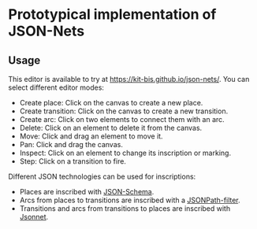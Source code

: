 # Prototypical implementation of JSON-Nets

## Usage

This editor is available to try at https://kit-bis.github.io/json-nets/. You can select different editor modes:
- Create place: Click on the canvas to create a new place.
- Create transition: Click on the canvas to create  a new transition.
- Create arc: Click on two elements to connect them with an arc.
- Delete: Click on an element to delete it from the canvas.
- Move: Click and drag an element to move it.
- Pan: Click and drag the canvas.
- Inspect: Click on an element to change its inscription or marking.
- Step: Click on a transition to fire.

Different JSON technologies can be used for inscriptions:
- Places are inscribed with [JSON-Schema](https://json-schema.org/).
- Arcs from places to transitions are inscribed with a [JSONPath-filter](https://github.com/dchester/jsonpath).
- Transitions and arcs from transitions to places are inscribed with [Jsonnet](https://jsonnet.org/).
